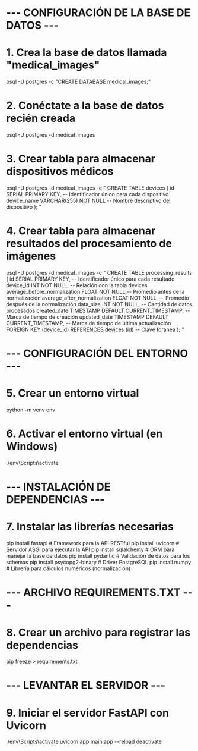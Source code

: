 # --- CONFIGURACIÓN DE LA BASE DE DATOS ---
# 1. Crea la base de datos llamada "medical_images"
psql -U postgres -c "CREATE DATABASE medical_images;"

# 2. Conéctate a la base de datos recién creada
psql -U postgres -d medical_images

# 3. Crear tabla para almacenar dispositivos médicos
psql -U postgres -d medical_images -c "
CREATE TABLE devices (
    id SERIAL PRIMARY KEY,             -- Identificador único para cada dispositivo
    device_name VARCHAR(255) NOT NULL  -- Nombre descriptivo del dispositivo
);
"

# 4. Crear tabla para almacenar resultados del procesamiento de imágenes
psql -U postgres -d medical_images -c "
CREATE TABLE processing_results (
    id SERIAL PRIMARY KEY,                      -- Identificador único para cada resultado
    device_id INT NOT NULL,                     -- Relación con la tabla devices
    average_before_normalization FLOAT NOT NULL,-- Promedio antes de la normalización
    average_after_normalization FLOAT NOT NULL, -- Promedio después de la normalización
    data_size INT NOT NULL,                     -- Cantidad de datos procesados
    created_date TIMESTAMP DEFAULT CURRENT_TIMESTAMP, -- Marca de tiempo de creación
    updated_date TIMESTAMP DEFAULT CURRENT_TIMESTAMP, -- Marca de tiempo de última actualización
    FOREIGN KEY (device_id) REFERENCES devices (id)   -- Clave foránea
);
"

# --- CONFIGURACIÓN DEL ENTORNO ---
# 5. Crear un entorno virtual
python -m venv env

# 6. Activar el entorno virtual (en Windows)
.\env\Scripts\activate

# --- INSTALACIÓN DE DEPENDENCIAS ---
# 7. Instalar las librerías necesarias
pip install fastapi         # Framework para la API RESTful
pip install uvicorn         # Servidor ASGI para ejecutar la API
pip install sqlalchemy      # ORM para manejar la base de datos
pip install pydantic        # Validación de datos para los schemas
pip install psycopg2-binary # Driver PostgreSQL
pip install numpy           # Librería para cálculos numéricos (normalización)

# --- ARCHIVO REQUIREMENTS.TXT ---
# 8. Crear un archivo para registrar las dependencias
pip freeze > requirements.txt

# --- LEVANTAR EL SERVIDOR ---
# 9. Iniciar el servidor FastAPI con Uvicorn
.\env\Scripts\activate
uvicorn app.main:app --reload
deactivate
